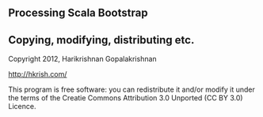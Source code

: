 Processing Scala Bootstrap
---


Copying, modifying, distributing etc.
---
Copyright 2012, Harikrishnan Gopalakrishnan

http://hkrish.com/

This program is free software: you can redistribute it and/or modify
it under the terms of the Creatie Commons Attribution 3.0 Unported 
(CC BY 3.0) Licence.

